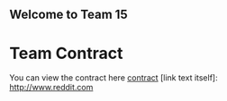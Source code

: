## Welcome to Team 15

# Team Contract
You can view the contract here [contract]("contract.pdf") 
[link text itself]: http://www.reddit.com
